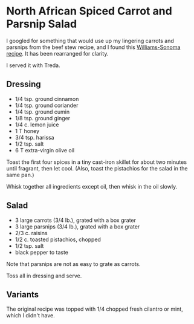 # North African Spiced Carrot and Parsnip Salad

I googled for something that would use up my lingering carrots and parsnips from the beef stew recipe, and I found this [Williams-Sonoma recipe](http://www.williams-sonoma.com/recipe/north-african-carrot-salad.html).  It has been rearranged for clarity.

I served it with Treda.


## Dressing

* 1/4 tsp. ground cinnamon
* 1/4 tsp. ground coriander
* 1/4 tsp. ground cumin
* 1/8 tsp. ground ginger
* 1/4 c. lemon juice
* 1 T honey
* 3/4 tsp. harissa
* 1/2 tsp. salt
* 6 T extra-virgin olive oil

Toast the first four spices in a tiny cast-iron skillet for about two minutes until fragrant, then let cool.
(Also, toast the pistachios for the salad in the same pan.)

Whisk together all ingredients except oil, then whisk in the oil slowly.

## Salad

* 3 large carrots (3/4 lb.), grated with a box grater
* 3 large parsnips (3/4 lb.), grated with a box grater
* 2/3 c. raisins
* 1/2 c. toasted pistachios, chopped
* 1/2 tsp. salt
* black pepper to taste

Note that parsnips are not as easy to grate as carrots.

Toss all in dressing and serve.

## Variants

The original recipe was topped with 1/4 chopped fresh cilantro or mint, which I didn't have.
